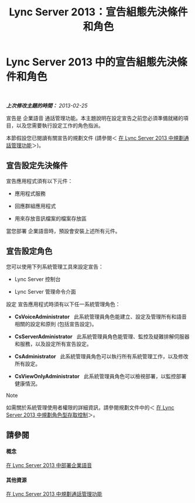 ﻿---
title: Lync Server 2013：宣告組態先決條件和角色
TOCTitle: 宣告組態先決條件和角色
ms:assetid: 82f2dfe9-4c5e-4d65-96a1-96495d506ea4
ms:mtpsurl: https://technet.microsoft.com/zh-tw/library/Gg398658(v=OCS.15)
ms:contentKeyID: 49291504
ms.date: 08/10/2015
mtps_version: v=OCS.15
ms.translationtype: HT
---

# Lync Server 2013 中的宣告組態先決條件和角色

 

_**上次修改主題的時間：** 2013-02-25_

宣告是 企業語音 通話管理功能。本主題說明在設定宣告之前您必須準備就緒的項目，以及您需要執行設定工作的角色指派。

本節假設您已閱讀有關宣告的規劃文件 (請參閱＜ [在 Lync Server 2013 中規劃通話管理功能](lync-server-2013-planning-for-call-management-features.md)＞)。

## 宣告設定先決條件

宣告應用程式須有以下元件：

  - 應用程式服務

  - 回應群組應用程式

  - 用來存放音訊檔案的檔案存放區

當您部署 企業語音時，預設會安裝上述所有元件。

## 宣告設定角色

您可以使用下列系統管理工具來設定宣告：

  - Lync Server 控制台

  - Lync Server 管理命令介面

設定 宣告應用程式時須有以下任一系統管理角色：

  - **CsVoiceAdministrator**   此系統管理員角色能建立、設定及管理所有和語音相關的設定和原則 (包括宣告設定)。

  - **CsServerAdministrator**   此系統管理員角色能管理、監控及疑難排解伺服器和服務，以及設定所有宣告設定。

  - **CsAdministrator**   此系統管理員角色可以執行所有系統管理工作，以及修改所有設定。

  - **CsViewOnlyAdministrator**   此系統管理員角色可以檢視部署，以監控部署健康情況。

> [!NOTE]  
> 如需關於系統管理使用者權限的詳細資訊，請參閱規劃文件中的＜ <a href="lync-server-2013-planning-for-role-based-access-control.md">在 Lync Server 2013 中規劃角色型存取控制</a>＞。



## 請參閱

#### 概念

[在 Lync Server 2013 中部署企業語音](lync-server-2013-deploying-enterprise-voice.md)  

#### 其他資源

[在 Lync Server 2013 中規劃通話管理功能](lync-server-2013-planning-for-call-management-features.md)

